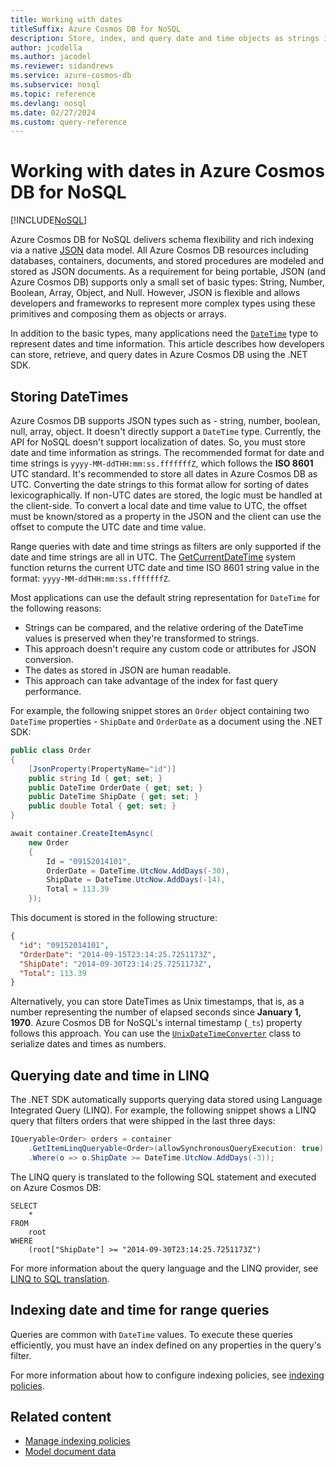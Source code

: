 ```yaml
---
title: Working with dates
titleSuffix: Azure Cosmos DB for NoSQL
description: Store, index, and query date and time objects as strings in Azure Cosmos DB for NoSQL.
author: jcodella
ms.author: jacodel
ms.reviewer: sidandrews
ms.service: azure-cosmos-db
ms.subservice: nosql
ms.topic: reference
ms.devlang: nosql
ms.date: 02/27/2024
ms.custom: query-reference
---
```


# Working with dates in Azure Cosmos DB for NoSQL

[!INCLUDE[NoSQL](../../includes/appliesto-nosql.md)]

Azure Cosmos DB for NoSQL delivers schema flexibility and rich indexing via a native [JSON](https://www.json.org) data model. All Azure Cosmos DB resources including databases, containers, documents, and stored procedures are modeled and stored as JSON documents. As a requirement for being portable, JSON (and Azure Cosmos DB) supports only a small set of basic types: String, Number, Boolean, Array, Object, and Null. However, JSON is flexible and allows developers and frameworks to represent more complex types using these primitives and composing them as objects or arrays.

In addition to the basic types, many applications need the [``DateTime``](/dotnet/api/system.datetime) type to represent dates and time information. This article describes how developers can store, retrieve, and query dates in Azure Cosmos DB using the .NET SDK.

## Storing DateTimes

Azure Cosmos DB supports JSON types such as - string, number, boolean, null, array, object. It doesn't directly support a ``DateTime`` type. Currently, the API for NoSQL doesn't support localization of dates. So, you must store date and time information as strings. The recommended format for date and time strings is ``yyyy-MM-ddTHH:mm:ss.fffffffZ``, which follows the **ISO 8601** UTC standard. It's recommended to store all dates in Azure Cosmos DB as UTC. Converting the date strings to this format allow for sorting of dates lexicographically. If non-UTC dates are stored, the logic must be handled at the client-side. To convert a local date and time value to UTC, the offset must be known/stored as a property in the JSON and the client can use the offset to compute the UTC date and time value.

Range queries with date and time strings as filters are only supported if the date and time strings are all in UTC. The [GetCurrentDateTime](getcurrentdatetime.md) system function returns the current UTC date and time ISO 8601 string value in the format: ``yyyy-MM-ddTHH:mm:ss.fffffffZ``.

Most applications can use the default string representation for ``DateTime`` for the following reasons:

- Strings can be compared, and the relative ordering of the DateTime values is preserved when they're transformed to strings.
- This approach doesn't require any custom code or attributes for JSON conversion.
- The dates as stored in JSON are human readable.
- This approach can take advantage of the index for fast query performance.

For example, the following snippet stores an `Order` object containing two ``DateTime`` properties - `ShipDate` and `OrderDate` as a document using the .NET SDK:

```csharp
public class Order
{
    [JsonProperty(PropertyName="id")]
    public string Id { get; set; }
    public DateTime OrderDate { get; set; }
    public DateTime ShipDate { get; set; }
    public double Total { get; set; }
}

await container.CreateItemAsync(
    new Order
    {
        Id = "09152014101",
        OrderDate = DateTime.UtcNow.AddDays(-30),
        ShipDate = DateTime.UtcNow.AddDays(-14),
        Total = 113.39
    });
```

This document is stored in the following structure:

```json
{
  "id": "09152014101",
  "OrderDate": "2014-09-15T23:14:25.7251173Z",
  "ShipDate": "2014-09-30T23:14:25.7251173Z",
  "Total": 113.39
}
```  

Alternatively, you can store DateTimes as Unix timestamps, that is, as a number representing the number of elapsed seconds since **January 1, 1970**. Azure Cosmos DB for NoSQL's internal timestamp (`_ts`) property follows this approach. You can use the [``UnixDateTimeConverter``](/dotnet/api/microsoft.azure.documents.unixdatetimeconverter) class to serialize dates and times as numbers.

## Querying date and time in LINQ

The .NET SDK automatically supports querying data stored using Language Integrated Query (LINQ). For example, the following snippet shows a LINQ query that filters orders that were shipped in the last three days:

```csharp
IQueryable<Order> orders = container
    .GetItemLinqQueryable<Order>(allowSynchronousQueryExecution: true)
    .Where(o => o.ShipDate >= DateTime.UtcNow.AddDays(-3));
```

The LINQ query is translated to the following SQL statement and executed on Azure Cosmos DB:

```nosql
SELECT
    *
FROM
    root
WHERE
    (root["ShipDate"] >= "2014-09-30T23:14:25.7251173Z")
```

For more information about the query language and the LINQ provider, see [LINQ to SQL translation](linq-to-sql.md).

## Indexing date and time for range queries

Queries are common with ``DateTime`` values. To execute these queries efficiently, you must have an index defined on any properties in the query's filter.

For more information about how to configure indexing policies, see [indexing policies](../../index-policy.md).

## Related content

- [Manage indexing policies](../how-to-manage-indexing-policy.md)
- [Model document data](../../modeling-data.md)
